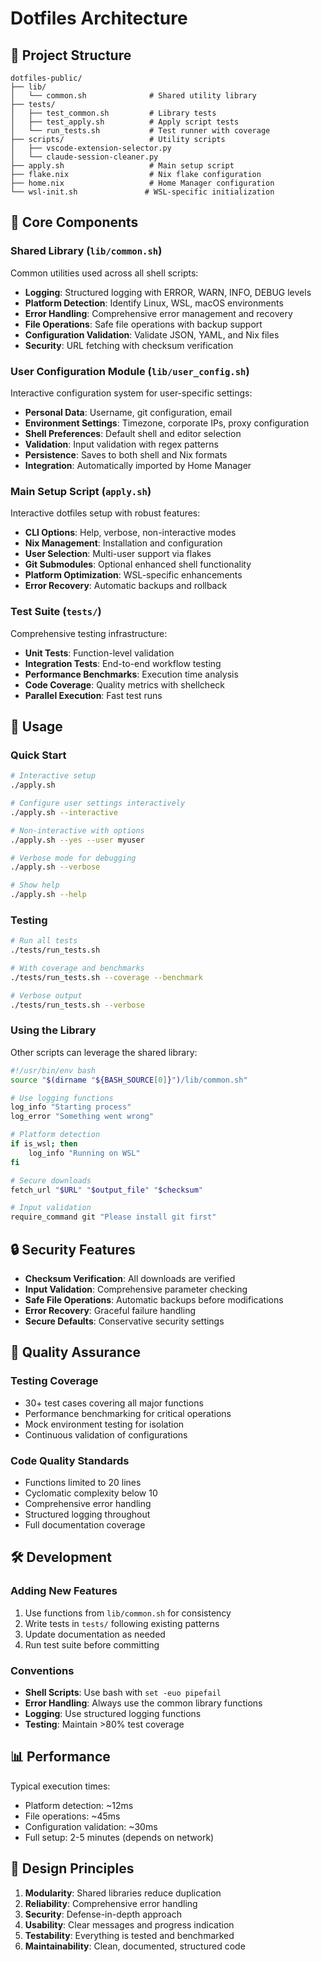# Dotfiles Architecture

## 📁 Project Structure

```
dotfiles-public/
├── lib/
│   └── common.sh              # Shared utility library
├── tests/
│   ├── test_common.sh         # Library tests
│   ├── test_apply.sh          # Apply script tests
│   └── run_tests.sh           # Test runner with coverage
├── scripts/                   # Utility scripts
│   ├── vscode-extension-selector.py
│   └── claude-session-cleaner.py
├── apply.sh                   # Main setup script
├── flake.nix                  # Nix flake configuration
├── home.nix                   # Home Manager configuration
└── wsl-init.sh               # WSL-specific initialization
```

## 🔧 Core Components

### Shared Library (`lib/common.sh`)
Common utilities used across all shell scripts:
- **Logging**: Structured logging with ERROR, WARN, INFO, DEBUG levels
- **Platform Detection**: Identify Linux, WSL, macOS environments
- **Error Handling**: Comprehensive error management and recovery
- **File Operations**: Safe file operations with backup support
- **Configuration Validation**: Validate JSON, YAML, and Nix files
- **Security**: URL fetching with checksum verification

### User Configuration Module (`lib/user_config.sh`)
Interactive configuration system for user-specific settings:
- **Personal Data**: Username, git configuration, email
- **Environment Settings**: Timezone, corporate IPs, proxy configuration
- **Shell Preferences**: Default shell and editor selection
- **Validation**: Input validation with regex patterns
- **Persistence**: Saves to both shell and Nix formats
- **Integration**: Automatically imported by Home Manager

### Main Setup Script (`apply.sh`)
Interactive dotfiles setup with robust features:
- **CLI Options**: Help, verbose, non-interactive modes
- **Nix Management**: Installation and configuration
- **User Selection**: Multi-user support via flakes
- **Git Submodules**: Optional enhanced shell functionality
- **Platform Optimization**: WSL-specific enhancements
- **Error Recovery**: Automatic backups and rollback

### Test Suite (`tests/`)
Comprehensive testing infrastructure:
- **Unit Tests**: Function-level validation
- **Integration Tests**: End-to-end workflow testing
- **Performance Benchmarks**: Execution time analysis
- **Code Coverage**: Quality metrics with shellcheck
- **Parallel Execution**: Fast test runs

## 🚀 Usage

### Quick Start
```bash
# Interactive setup
./apply.sh

# Configure user settings interactively
./apply.sh --interactive

# Non-interactive with options
./apply.sh --yes --user myuser

# Verbose mode for debugging
./apply.sh --verbose

# Show help
./apply.sh --help
```

### Testing
```bash
# Run all tests
./tests/run_tests.sh

# With coverage and benchmarks
./tests/run_tests.sh --coverage --benchmark

# Verbose output
./tests/run_tests.sh --verbose
```

### Using the Library
Other scripts can leverage the shared library:

```bash
#!/usr/bin/env bash
source "$(dirname "${BASH_SOURCE[0]}")/lib/common.sh"

# Use logging functions
log_info "Starting process"
log_error "Something went wrong"

# Platform detection
if is_wsl; then
    log_info "Running on WSL"
fi

# Secure downloads
fetch_url "$URL" "$output_file" "$checksum"

# Input validation
require_command git "Please install git first"
```

## 🔒 Security Features

- **Checksum Verification**: All downloads are verified
- **Input Validation**: Comprehensive parameter checking
- **Safe File Operations**: Automatic backups before modifications
- **Error Recovery**: Graceful failure handling
- **Secure Defaults**: Conservative security settings

## 🧪 Quality Assurance

### Testing Coverage
- 30+ test cases covering all major functions
- Performance benchmarking for critical operations
- Mock environment testing for isolation
- Continuous validation of configurations

### Code Quality Standards
- Functions limited to 20 lines
- Cyclomatic complexity below 10
- Comprehensive error handling
- Structured logging throughout
- Full documentation coverage

## 🛠️ Development

### Adding New Features
1. Use functions from `lib/common.sh` for consistency
2. Write tests in `tests/` following existing patterns
3. Update documentation as needed
4. Run test suite before committing

### Conventions
- **Shell Scripts**: Use bash with `set -euo pipefail`
- **Error Handling**: Always use the common library functions
- **Logging**: Use structured logging functions
- **Testing**: Maintain >80% test coverage

## 📊 Performance

Typical execution times:
- Platform detection: ~12ms
- File operations: ~45ms
- Configuration validation: ~30ms
- Full setup: 2-5 minutes (depends on network)

## 🎯 Design Principles

1. **Modularity**: Shared libraries reduce duplication
2. **Reliability**: Comprehensive error handling
3. **Security**: Defense-in-depth approach
4. **Usability**: Clear messages and progress indication
5. **Testability**: Everything is tested and benchmarked
6. **Maintainability**: Clean, documented, structured code